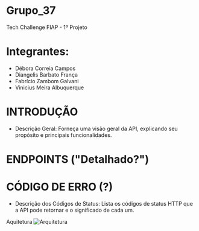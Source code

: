 # Grupo_37
Tech Challenge FIAP - 1º Projeto

# Integrantes: 
- Débora Correia Campos
- Diangelis Barbato França
- Fabrício Zambom Galvani
- Vinicius Meira Albuquerque


# INTRODUÇÃO
  - Descrição Geral: Forneça uma visão geral da API, explicando seu propósito e principais funcionalidades.

# ENDPOINTS ("Detalhado?")

# CÓDIGO DE ERRO (?)
- Descrição dos Códigos de Status: Lista os códigos de status HTTP que a API pode retornar e o significado de cada um.




Aquitetura
![Arquitetura](https://github.com/DiangelisF/Grupo_37/assets/170565693/4db6bbe1-328e-4529-a7aa-e5355af6fe0c)




